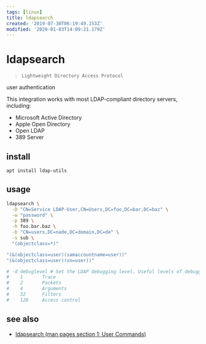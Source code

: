 ```yaml
---
tags: [linux]
title: ldapsearch
created: '2019-07-30T06:19:49.153Z'
modified: '2020-01-03T14:09:21.179Z'
---
```


# ldapsearch

> `Lightweight Directory Access Protocol`
 
user authentication

This integration works with most LDAP-compliant directory servers, including:
- Microsoft Active Directory
- Apple Open Directory
- Open LDAP
- 389 Server

## install
`apt install ldap-utils`

## usage
```sh
ldapsearch \
  -D "CN=Service LDAP-User,CN=Users,DC=foo,DC=bar,DC=baz" \
  -w "password" \
  -p 389 \
  -h foo.bar.baz \
  -b "CN=users,DC=nade,DC=domain,DC=de" \
  -s sub \
  "(objectclass=*)"

"(&(objectclass=user)(samaccountname=user))"
"(&(objectclass=user)(sn=user))"

# -d debuglevel # Set the LDAP debugging level. Useful levels of debugging for ldapmodify and ldapadd are:
#    1       Trace
#    2       Packets
#    4       Arguments
#    32      Filters
#    128     Access control
```
## see also
- [ldapsearch (man pages section 1: User Commands)](https://docs.oracle.com/cd/E19455-01/806-0624/6j9vek58u/index.html)
